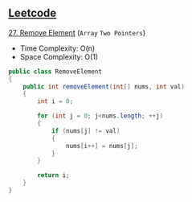 ## [Leetcode](https://leetcode.com/)

[27. Remove Element](https://leetcode.com/problems/remove-element/) (`Array` `Two Pointers`)

- Time Complexity: O(n)
- Space Complexity: O(1)

```java
public class RemoveElement
{
    public int removeElement(int[] nums, int val) 
    {
        int i = 0;

        for (int j = 0; j<nums.length; ++j)
        {
            if (nums[j] != val)
            {
                nums[i++] = nums[j];
            }
        }

        return i;
    }
}
```

